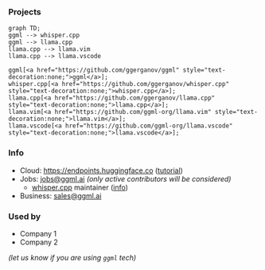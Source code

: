 ### Projects

```mermaid
graph TD;
ggml --> whisper.cpp
ggml --> llama.cpp
llama.cpp --> llama.vim
llama.cpp --> llama.vscode

ggml[<a href="https://github.com/ggerganov/ggml" style="text-decoration:none;">ggml</a>];
whisper.cpp[<a href="https://github.com/ggerganov/whisper.cpp" style="text-decoration:none;">whisper.cpp</a>];
llama.cpp[<a href="https://github.com/ggerganov/llama.cpp" style="text-decoration:none;">llama.cpp</a>];
llama.vim[<a href="https://github.com/ggml-org/llama.vim" style="text-decoration:none;">llama.vim</a>];
llama.vscode[<a href="https://github.com/ggml-org/llama.vscode" style="text-decoration:none;">llama.vscode</a>];
```

### Info

- Cloud: https://endpoints.huggingface.co ([tutorial](https://huggingface.co/docs/inference-endpoints/en/guides/llamacpp_container))
- Jobs: jobs@ggml.ai *(only active contributors will be considered)*
  - [whisper.cpp](https://github.com/ggerganov/whisper.cpp) maintainer ([info](https://github.com/ggerganov/whisper.cpp/discussions/2788))
- Business: sales@ggml.ai


### Used by

- Company 1
- Company 2

*(let us know if you are using `ggml` tech)*
